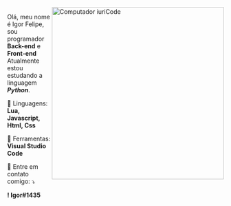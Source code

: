 <img src="https://raw.githubusercontent.com/MicaelliMedeiros/micaellimedeiros/master/image/computer-illustration.png" min-width="400px" max-width="400px" width="400px" align="right" alt="Computador iuriCode">

<p align="left"> 
 Olá, meu nome é Igor Felipe, sou programador <strong>Back-end</strong> e <strong>Front-end</strong> <br>
 Atualmente estou estudando a linguagem <i><b>Python</b></i>.
</p>

<p align="left">
  🦄 Linguagens: <strong>Lua, Javascript, Html, Css</strong>
</p>

<p align="left">
  💼 Ferramentas: <strong>Visual Studio Code</strong>
</p>

<p align="left">
  💌 Entre em contato comigo: ⤵️
</p>

<p align="left">
 <b>! Igor#1435</b>
</p>  
